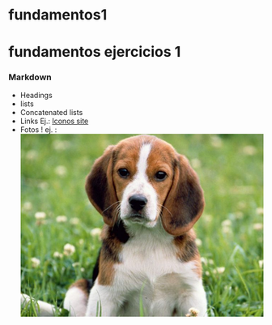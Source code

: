 # fundamentos1

# fundamentos ejercicios 1
### Markdown
- Headings
- lists
- Concatenated lists
- Links Ej.: [Iconos site](https://iconos.edu.mx)
- Fotos ! ej. :![](img/perro.jpg)
<!--  -->
<!--  -->